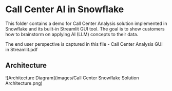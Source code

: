 # Call Center AI in Snowflake

This folder contains a demo for Call Center Analysis solution implemented in Snowflake and its built-in Streamlit GUI tool. The goal is to show customers how to brainstorm on applying AI (LLM) concepts to their data.

The end user perspective is captured in this file - Call Center Analysis GUI in Streamlit.pdf

## Architecture
![Architecture Diagram](images/Call Center Snowflake Solution Architecture.png)


